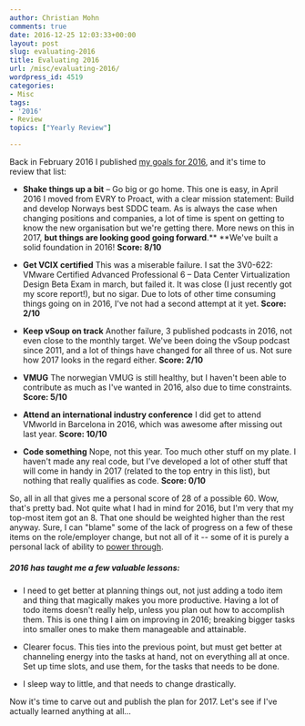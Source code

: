 ```yaml
---
author: Christian Mohn
comments: true
date: 2016-12-25 12:03:33+00:00
layout: post
slug: evaluating-2016
title: Evaluating 2016
url: /misc/evaluating-2016/
wordpress_id: 4519
categories:
- Misc
tags:
- '2016'
- Review
topics: ["Yearly Review"]

---
```


Back in February 2016 I published [my goals for 2016](http://vninja.net/misc/oh-wow-its-already-2016/), and it's time to review that list:


<!--more-->



  * **Shake things up a bit** – Go big or go home.
This one is easy, in April 2016 I moved from EVRY to Proact, with a clear mission statement: Build and develop Norways best SDDC team. As is always the case when changing positions and companies, a lot of time is spent on getting to know the new organisation but we're getting there.
More news on this in 2017, **but things are looking good going forward**.** **We've built a solid foundation in 2016!
**Score: 8/10**


  * **Get VCIX certified**
This was a miserable failure. I sat the 3V0-622: VMware Certified Advanced Professional 6 – Data Center Virtualization Design Beta Exam in march, but failed it. It was close (I just recently got my score report!), but no sigar. Due to lots of other time consuming things going on in 2016, I've not had a second attempt at it yet.
**Score: 2/10**


  * **Keep vSoup on track**
Another failure, 3 published podcasts in 2016, not even close to the monthly target. We've been doing the vSoup podcast since 2011, and a lot of things have changed for all three of us. Not sure how 2017 looks in the regard either.
**Score: 2/10**

  * **VMUG** 
  The norwegian VMUG is still healthy, but I haven't been able to contribute as much as I've wanted in 2016, also due to time constraints.
**Score: 5/10**


  * **Attend an international industry conference**
I did get to attend VMworld in Barcelona in 2016, which was awesome after missing out last year.
**Score: 10/10**

  * **Code something** Nope, not this year. Too much other stuff on my plate. I haven't made any real code, but I've developed a lot of other stuff that will come in handy in 2017 (related to the top entry in this list), but nothing that really qualifies as code.
**Score: 0/10**

So, all in all that gives me a personal score of 28 of a possible 60. Wow, that's pretty bad. Not quite what I had in mind for 2016, but I'm very that my top-most item got an 8. That one should be weighted higher than the rest anyway.
Sure, I can "blame" some of the lack of progress on a few of these items on the role/employer change, but not all of it -- some of it is purely a personal lack of ability to [power through](http://dictionary.cambridge.org/dictionary/english/power-through-sth).



##### 2016 has taught me a few valuable lessons:



  * I need to get better at planning things out, not just adding a todo item and thing that magically makes you more productive. Having a lot of todo items doesn't really help, unless you plan out how to accomplish them. This is one thing I aim on improving in 2016; breaking bigger tasks into smaller ones to make them manageable and attainable.


  * Clearer focus. This ties into the previous point, but must get better at channeling energy into the tasks at hand, not on everything all at once. Set up time slots, and use them, for the tasks that needs to be done.


  * I sleep way to little, and that needs to change drastically.



Now it's time to carve out and publish the plan for 2017. Let's see if I've actually learned anything at all...
